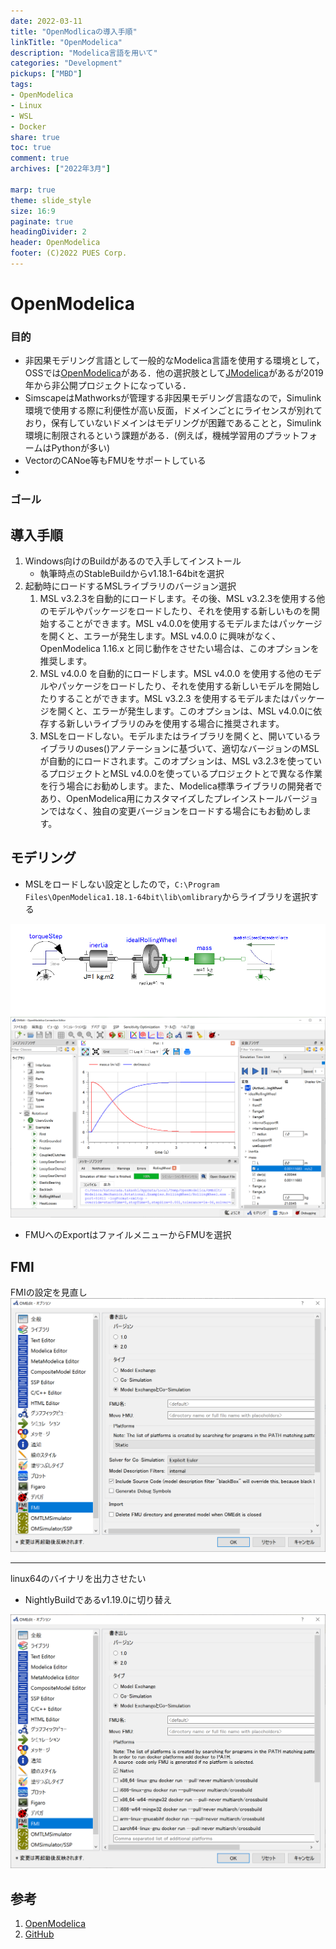 ```yaml
---
date: 2022-03-11
title: "OpenModlicaの導入手順"
linkTitle: "OpenModelica"
description: "Modelica言語を用いて"
categories: "Development"
pickups: ["MBD"]
tags:
- OpenModelica
- Linux
- WSL
- Docker
share: true
toc: true
comment: true
archives: ["2022年3月"]

marp: true
theme: slide_style
size: 16:9
paginate: true
headingDivider: 2
header: OpenModelica
footer: (C)2022 PUES Corp.
---
```


# OpenModelica

### 目的

- 非因果モデリング言語として一般的なModelica言語を使用する環境として，OSSでは[OpenModelica](https://www.openmodelica.org/)がある．他の選択肢として[JModelica](https://jmodelica.org//)があるが2019年から非公開プロジェクトになっている．  
- SimscapeはMathworksが管理する非因果モデリング言語なので，Simulink環境で使用する際に利便性が高い反面，ドメインごとにライセンスが別れており，保有していないドメインはモデリングが困難であることと，Simulink環境に制限されるという課題がある．(例えば，機械学習用のプラットフォームはPythonが多い)
- VectorのCANoe等もFMUをサポートしている
- 
### ゴール

## 導入手順

1. Windows向けのBuildがあるので入手してインストール
   - 執筆時点のStableBuildからv1.18.1-64bitを選択
2. 起動時にロードするMSLライブラリのバージョン選択
    1. MSL v3.2.3を自動的にロードします。その後、MSL v3.2.3を使用する他のモデルやパッケージをロードしたり、それを使用する新しいものを開始することができます。MSL v4.0.0を使用するモデルまたはパッケージを開くと、エラーが発生します。MSL v4.0.0 に興味がなく、OpenModelica 1.16.x と同じ動作をさせたい場合は、このオプションを推奨します。
    2. MSL v4.0.0 を自動的にロードします。MSL v4.0.0 を使用する他のモデルやパッケージをロードしたり、それを使用する新しいモデルを開始したりすることができます。MSL v3.2.3 を使用するモデルまたはパッケージを開くと、エラーが発生します。このオプションは、MSL v4.0.0に依存する新しいライブラリのみを使用する場合に推奨されます。
    3. MSLをロードしない。モデルまたはライブラリを開くと、開いているライブラリのuses()アノテーションに基づいて、適切なバージョンのMSLが自動的にロードされます。このオプションは、MSL v3.2.3を使っているプロジェクトとMSL v4.0.0を使っているプロジェクトとで異なる作業を行う場合にお勧めします。また、Modelica標準ライブラリの開発者であり、OpenModelica用にカスタマイズしたプレインストールバージョンではなく、独自の変更バージョンをロードする場合にもお勧めします。

## モデリング

- MSLをロードしない設定としたので，`C:\Program Files\OpenModelica1.18.1-64bit\lib\omlibrary`からライブラリを選択する

![bg 80% vertical right](2022-03-11-11-47-49.png)
![bg 80% vertical right](2022-03-11-11-41-05.png)

- FMUへのExportはファイルメニューからFMUを選択

## FMI
FMIの設定を見直し
![bg 80% vertical right](2022-03-11-13-48-01.png)

---
linux64のバイナリを出力させたい
- NightlyBuildであるv1.19.0に切り替え

![bg 80% vertical right](2022-03-11-18-14-25.png)



## 参考
1. [OpenModelica](https://www.openmodelica.org/23-news/224-december-23-2021-openmodelica-1-18-1)
2. [GitHub](https://github.com/OpenModelica/OpenModelica)
